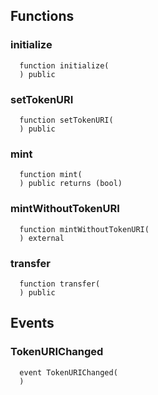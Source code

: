 


## Functions
### initialize
```solidity
  function initialize(
  ) public
```




### setTokenURI
```solidity
  function setTokenURI(
  ) public
```




### mint
```solidity
  function mint(
  ) public returns (bool)
```




### mintWithoutTokenURI
```solidity
  function mintWithoutTokenURI(
  ) external
```




### transfer
```solidity
  function transfer(
  ) public
```




## Events
### TokenURIChanged
```solidity
  event TokenURIChanged(
  )
```



